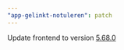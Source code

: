 ```yaml
---
"app-gelinkt-notuleren": patch
---
```


Update frontend to version [5.68.0](https://github.com/lblod/frontend-gelinkt-notuleren/releases/tag/v5.68.0)
